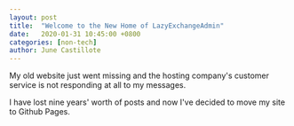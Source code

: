 ```yaml
---
layout: post
title:  "Welcome to the New Home of LazyExchangeAdmin"
date:   2020-01-31 10:45:00 +0800
categories: [non-tech]
author: June Castillote
---
```

My old website just went missing and the hosting company's customer service is not responding at all to my messages.

I have lost nine years' worth of posts and now I've decided to move my site to Github Pages.

